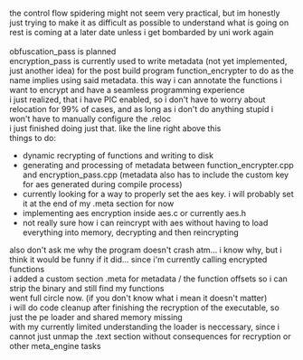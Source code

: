 the control flow spidering might not seem very practical, but im honestly just trying to make it as difficult as possible to understand what is going on \
rest is coming at a later date unless i get bombarded by uni work again \
\
obfuscation_pass is planned \
encryption_pass is currently used to write metadata (not yet implemented, just another idea) for the post build program function_encrypter to do as the name implies using said metadata. this way i can annotate the functions i want to encrypt and have a seamless programming experience \
i just realized, that i have PIC enabled, so i don't have to worry about relocation for 99% of cases, and as long as i don't do anything stupid i won't have to manually configure the .reloc \
i just finished doing just that. like the line right above this \
things to do:
- dynamic recrypting of functions and writing to disk
- generating and processing of metadata between function_encrypter.cpp and encryption_pass.cpp (metadata also has to include the custom key for aes generated during compile process)
- currently looking for a way to properly set the aes key. i will probably set it at the end of my .meta section for now
- implementing aes encryption inside aes.c or currently aes.h
- not really sure how i can reincrypt with aes without having to load everything into memory, decrypting and then reincrypting

also don't ask me why the program doesn't crash atm... i know why, but i think it would be funny if it did... since i'm currently calling encrypted functions \
i added a custom section .meta for metadata / the function offsets so i can strip the binary and still find my functions\
went full circle now. (if you don't know what i mean it doesn't matter) \
i will do code cleanup after finishing the recryption of the executable, so just the pe loader and shared memory missing \
with my currently limited understanding the loader is neccessary, since i cannot just unmap the .text section without consequences for recryption or other meta_engine tasks